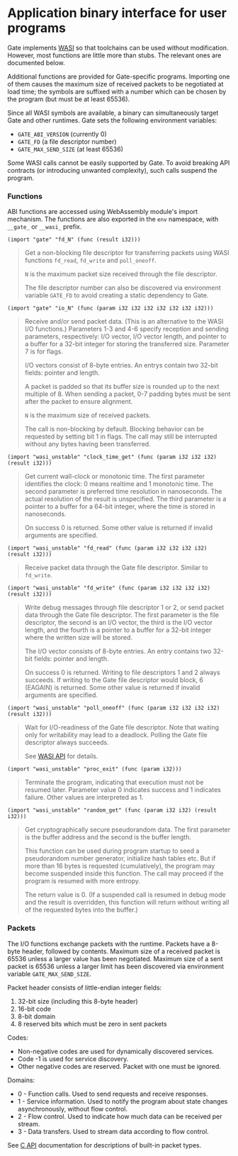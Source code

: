 # Application binary interface for user programs

Gate implements [WASI](https://wasi.dev) so that toolchains can be used without
modification.  However, most functions are little more than stubs.  The
relevant ones are documented below.

Additional functions are provided for Gate-specific programs.  Importing one of
them causes the maximum size of received packets to be negotiated at load time;
the symbols are suffixed with a number which can be chosen by the program (but
must be at least 65536).

Since all WASI symbols are available, a binary can simultaneously target Gate
and other runtimes.  Gate sets the following environment variables:

- `GATE_ABI_VERSION` (currently 0)
- `GATE_FD` (a file descriptor number)
- `GATE_MAX_SEND_SIZE` (at least 65536)

Some WASI calls cannot be easily supported by Gate.  To avoid breaking API
contracts (or introducing unwanted complexity), such calls suspend the program.


### Functions

ABI functions are accessed using WebAssembly module's import mechanism.  The
functions are also exported in the `env` namespace, with `__gate_` or `__wasi_`
prefix.


```wasm
(import "gate" "fd_N" (func (result i32)))
```
> Get a non-blocking file descriptor for transferring packets using WASI
> functions `fd_read`, `fd_write` and `poll_oneoff`.
>
> `N` is the maximum packet size received through the file descriptor.
>
> The file descriptor number can also be discovered via environment variable
> `GATE_FD` to avoid creating a static dependency to Gate.


```wasm
(import "gate" "io_N" (func (param i32 i32 i32 i32 i32 i32 i32)))
```
> Receive and/or send packet data.  (This is an alternative to the WASI I/O
> functions.)  Parameters 1-3 and 4-6 specify reception and sending parameters,
> respectively: I/O vector, I/O vector length, and pointer to a buffer for a
> 32-bit integer for storing the transferred size.  Parameter 7 is for flags.
>
> I/O vectors consist of 8-byte entries.  An entrys contain two 32-bit fields:
> pointer and length.
>
> A packet is padded so that its buffer size is rounded up to the next multiple
> of 8.  When sending a packet, 0-7 padding bytes must be sent after the packet
> to ensure alignment.
>
> `N` is the maximum size of received packets.
>
> The call is non-blocking by default.  Blocking behavior can be requested by
> setting bit 1 in flags.  The call may still be interrupted without any bytes
> having been transferred.


```wasm
(import "wasi_unstable" "clock_time_get" (func (param i32 i32 i32) (result i32)))
```
> Get current wall-clock or monotonic time.  The first parameter identifies the
> clock: 0 means realtime and 1 monotonic time.  The second parameter is
> preferred time resolution in nanoseconds.  The actual resolution of the
> result is unspecified.  The third parameter is a pointer to a buffer for a
> 64-bit integer, where the time is stored in nanoseconds.
>
> On success 0 is returned.  Some other value is returned if invalid arguments
> are specified.


```wasm
(import "wasi_unstable" "fd_read" (func (param i32 i32 i32 i32) (result i32)))
```
> Receive packet data through the Gate file descriptor.  Similar to `fd_write`.


```wasm
(import "wasi_unstable" "fd_write" (func (param i32 i32 i32 i32) (result i32)))
```
> Write debug messages through file descriptor 1 or 2, or send packet data
> through the Gate file descriptor.  The first parameter is the file
> descriptor, the second is an I/O vector, the third is the I/O vector length,
> and the fourth is a pointer to a buffer for a 32-bit integer where the
> written size will be stored.
>
> The I/O vector consists of 8-byte entries.  An entry contains two 32-bit
> fields: pointer and length.
>
> On success 0 is returned.  Writing to file descriptors 1 and 2 always
> succeeds.  If writing to the Gate file descriptor would block, 6 (EAGAIN) is
> returned.  Some other value is returned if invalid arguments are specified.


```wasm
(import "wasi_unstable" "poll_oneoff" (func (param i32 i32 i32 i32) (result i32)))
```
> Wait for I/O-readiness of the Gate file descriptor.  Note that waiting only
> for writability may lead to a deadlock.   Polling the Gate file descriptor
> always succeeds.
>
> See [WASI API](https://github.com/CraneStation/wasmtime/blob/master/docs/WASI-api.md#__wasi_poll_oneoff) for details.


```wasm
(import "wasi_unstable" "proc_exit" (func (param i32)))
```
> Terminate the program, indicating that execution must not be resumed later.
> Parameter value 0 indicates success and 1 indicates failure.  Other values
> are interpreted as 1.


```wasm
(import "wasi_unstable" "random_get" (func (param i32 i32) (result i32)))
```
> Get cryptographically secure pseudorandom data.  The first parameter is the
> buffer address and the second is the buffer length.
>
> This function can be used during program startup to seed a pseudorandom
> number generator, initialize hash tables etc.  But if more than 16 bytes is
> requested (cumulatively), the program may become suspended inside this
> function.  The call may proceed if the program is resumed with more entropy.
>
> The return value is 0.  (If a suspended call is resumed in debug mode and the
> result is overridden, this function will return without writing all of the
> requested bytes into the buffer.)


### Packets

The I/O functions exchange packets with the runtime.  Packets have a 8-byte
header, followed by contents.  Maximum size of a received packet is 65536
unless a larger value has been negotiated.  Maximum size of a sent packet is
65536 unless a larger limit has been discovered via environment variable
`GATE_MAX_SEND_SIZE`.

Packet header consists of little-endian integer fields:

  1. 32-bit size (including this 8-byte header)
  2. 16-bit code
  3. 8-bit domain
  4. 8 reserved bits which must be zero in sent packets

Codes:

  - Non-negative codes are used for dynamically discovered services.
  - Code -1 is used for service discovery.
  - Other negative codes are reserved.  Packet with one must be ignored.

Domains:

  - 0 - Function calls.  Used to send requests and receive responses.
  - 1 - Service information.  Used to notify the program about state changes
        asynchronously, without flow control.
  - 2 - Flow control.  Used to indicate how much data can be received per
        stream.
  - 3 - Data transfers.  Used to stream data according to flow control.

See [C API](C.md) documentation for descriptions of built-in packet types.

